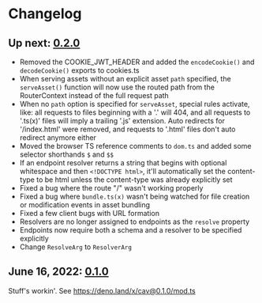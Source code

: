 # Changelog

## Up next: [0.2.0](https://deno.land/x/cav@0.2.0)

- Removed the COOKIE_JWT_HEADER and added the `encodeCookie()` and
  `decodeCookie()` exports to cookies.ts
- When serving assets without an explicit asset `path` specified, the
  `serveAsset()` function will now use the routed path from the RouterContext
  instead of the full request path
- When no `path` option is specified for `serveAsset`, special rules activate,
  like: all requests to files beginning with a '.' will 404, and all requests to
  '.ts(x)' files will imply a trailing '.js' extension. Auto redirects for
  '/index.html' were removed, and requests to '.html' files don't auto redirect
  anymore either
- Moved the browser TS reference comments to `dom.ts` and added some selector
  shorthands `$` and `$$`
- If an endpoint resolver returns a string that begins with optional whitespace
  and then `<!DOCTYPE html>`, it'll automatically set the content-type to be
  html unless the content-type was already explicitly set
- Fixed a bug where the route "/" wasn't working properly
- Fixed a bug where `bundle.ts(x)` wasn't being watched for file creation or
  modification events in asset bundling
- Fixed a few client bugs with URL formation
- Resolvers are no longer assigned to endpoints as the `resolve` property
- Endpoints now require both a schema and a resolver to be specified explicitly
- Change `ResolveArg` to `ResolverArg`

## June 16, 2022: [0.1.0](https://deno.land/x/cav@0.1.0)

Stuff's workin'. See https://deno.land/x/cav@0.1.0/mod.ts